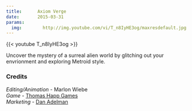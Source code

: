 ```yaml
---
title:      Axiom Verge
date:       2015-03-31
params:
  img:        http://img.youtube.com/vi/T_n8IyHE3og/maxresdefault.jpg
---
```


{{< youtube T_n8IyHE3og >}}

Uncover the mystery of a surreal alien world by glitching out your envrionment and exploring Metroid style.

### Credits
_Editing/Animation_ - Marlon Wiebe  
_Game_ - [Thomas Happ Games][a00aac1e]  
_Marketing_ - [Dan Adelman][756fe3f9]  

  [0b32b55b]: powerupaudio.com "Power Up Audio"
  [756fe3f9]: https://twitter.com/Dan_Adelman "Dan Adelman Twitter"
  [a00aac1e]: http://www.thomashapp.com "Thomas Happ Games Webpage"
